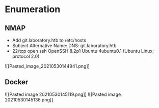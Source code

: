 # Enumeration

## NMAP

- Add git.laboratory.htb to /etc/hosts
- Subject Alternative Name: DNS: git.laboratory.htb
- 22/tcp open ssh OpenSSH 8.2p1 Ubuntu 4ubuntu0.1 (Ubuntu Linux; protocol 2.0)

![[Pasted_image_20210530144941.png]]

## Docker

![[Pasted image 20210530145119.png]]
![[Pasted image 20210530145136.png]]
